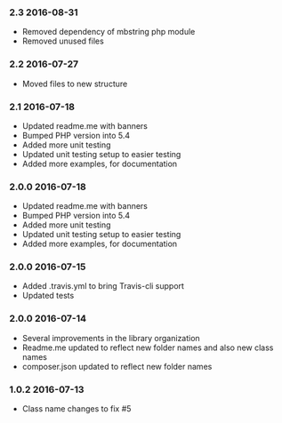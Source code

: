 
### 2.3 2016-08-31
* Removed dependency of mbstring php module
* Removed unused files

### 2.2 2016-07-27
* Moved files to new structure

### 2.1 2016-07-18

* Updated readme.me with banners
* Bumped PHP version into 5.4
* Added more unit testing
* Updated unit testing setup to easier testing
* Added more examples, for documentation

### 2.0.0 2016-07-18

* Updated readme.me with banners
* Bumped PHP version into 5.4
* Added more unit testing
* Updated unit testing setup to easier testing
* Added more examples, for documentation

### 2.0.0 2016-07-15

* Added .travis.yml to bring Travis-cli support
* Updated tests

### 2.0.0 2016-07-14

* Several improvements in the library organization
* Readme.me updated to reflect new folder names and also new class names
* composer.json updated to reflect new folder names

### 1.0.2 2016-07-13

* Class name changes to fix #5
